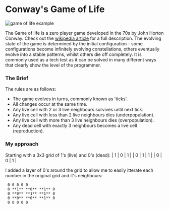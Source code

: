 # Conway's Game of Life

![game of life example](../images/Gospers_glider_gun.gif)

The Game of life is a zero player game developed in the 70s by John Horton Conway. Check out the [wikipedia article](https://en.wikipedia.org/wiki/Conway%27s_Game_of_Life) for a full description.
The evolving state of the game is determined by the initial configuration - some configurations become infinitely evolving constellations, others eventually evolve into a stable patterns, whilst others die off completely.
It is commonly used as a tech test as it can be solved in many different ways that clearly show the level of the programmer.

### The Brief

The rules are as follows:

* The game evolves in turns, commonly known as 'ticks'.
* All changes occur at the same time.
* Any live cell with 2 or 3 live neighbours survives until next tick.
* Any live cell with less than 2 live neighbours dies (underpopulation).
* Any live cell with more than 3 live neighbours dies (overpopulation).
* Any dead cell with exactly 3 neighbours becomes a live cell (reproduction).

### My approach

Starting with a 3x3 grid of 1's (live) and 0's (dead):
| 1 | 0 | 1 |
| 0 | 1 | 1 |
| 0 | 0 | 1 |

 I added a layer of 0's around the grid to allow me to easily itterate each number in the original grid and it's neighbours:
```
 0 0 0 0 0
 0 **1** **0** **1** 0
 0 **0** **1** **1** 0
 0 **0** **0** **1** 0
 0 0 0 0 0
```
